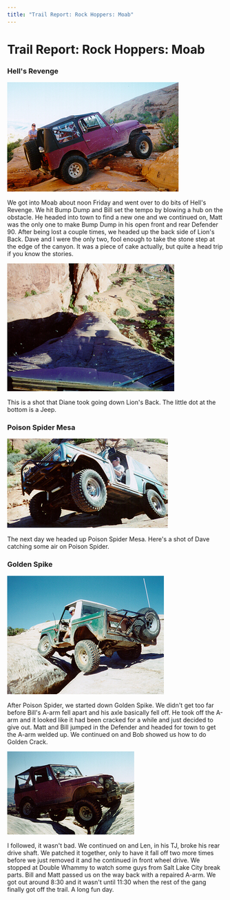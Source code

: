 ```yaml
---
title: "Trail Report: Rock Hoppers: Moab"
---
```

# Trail Report: Rock Hoppers: Moab

### Hell's Revenge

![Terry on Hell's Revenge](/img/terry/trail/mo9705.jpg)

We got into Moab about noon Friday and went over to do bits of Hell's Revenge. We hit Bump Dump and Bill set the tempo by blowing a hub on the obstacle. He headed into town to find a new one and we continued on, Matt was the only one to make Bump Dump in his open front and rear Defender 90. After being lost a couple times, we headed up the back side of Lion's Back. Dave and I were the only two, fool enough to take the stone step at the edge of the canyon. It was a piece of cake actually, but quite a head trip if you know the stories. 

![Terry going down Lion's Back](/img/terry/trail/mo9703.jpg)

This is a shot that Diane took going down Lion's Back. The little dot at the bottom is a Jeep. 

### Poison Spider Mesa

![Dave on Poison Spider](/img/terry/trail/mo9701.jpg)

The next day we headed up Poison Spider Mesa. Here's a shot of Dave catching some air on Poison Spider. 

### Golden Spike

![Bob Lightbody on the Golden Crack](/img/terry/trail/mo9704.jpg)

After Poison Spider, we started down Golden Spike. We didn't get too far before Bill's A-arm fell apart and his axle basically fell off. He took off the A-arm and it looked like it had been cracked for a while and just decided to give out. Matt and Bill jumped in the Defender and headed for town to get the A-arm welded up. We continued on and Bob showed us how to do Golden Crack. 

![Terry on Golden Crack](/img/terry/trail/mo9702.jpg)

I followed, it wasn't bad. We continued on and Len, in his TJ, broke his rear drive shaft. We patched it together, only to have it fall off two more times before we just removed it and he continued in front wheel drive. We stopped at Double Whammy to watch some guys from Salt Lake City break parts. Bill and Matt passed us on the way back with a repaired A-arm. We got out around 8:30 and it wasn't until 11:30 when the rest of the gang finally got off the trail. A long fun day.